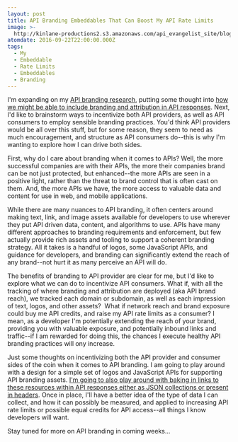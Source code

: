 ```yaml
---
layout: post
title: API Branding Embeddables That Can Boost My API Rate Limits
image: >-
  http://kinlane-productions2.s3.amazonaws.com/api_evangelist_site/blog/bw_boost_incentives.png
atomdate: 2016-09-22T22:00:00.000Z
tags:
  - My
  - Embeddable
  - Rate Limits
  - Embeddables
  - Branding
---
```

I'm expanding on my [API branding research](http://branding.apievangelist.com/), putting some thought into [how we might be able to include branding and attribution in API responses](http://apievangelist.com/2016/09/22/providing-branding-and-attribution-assets-with-each-api-response/). Next, I'd like to brainstorm ways to incentivize both API providers, as well as API consumers to employ sensible branding practices. You'd think API providers would be all over this stuff, but for some reason, they seem to need as much encouragement, and structure as API consumers do--this is why I'm wanting to explore how I can drive both sides.

First, why do I care about branding when it comes to APIs? Well, the more successful companies are with their APIs, the more their companies brand can be not just protected, but enhanced--the more APIs are seen in a positive light, rather than the threat to brand control that is often cast on them. And, the more APIs we have, the more access to valuable data and content for use in web, and mobile applications.

While there are many nuances to API branding, it often centers around making text, link, and image assets available for developers to use wherever they put API driven data, content, and algorithms to use. APIs have many different approaches to branding requirements and enforcement, but few actually provide rich assets and tooling to support a coherent branding strategy. All it takes is a handful of logos, some JavaScript APIs, and guidance for developers, and branding can significantly extend the reach of any brand--not hurt it as many perceive an API will do.

The benefits of branding to API provider are clear for me, but I'd like to explore what we can do to incentivize API consumers. What if, with all the tracking of where branding and attribution are deployed (aka API brand reach), we tracked each domain or subdomain, as well as each impression of text, logos, and other assets?  What if network reach and brand exposure could buy me API credits, and raise my API rate limits as a consumer? I mean, as a developer I'm potentially extending the reach of your brand, providing you with valuable exposure, and potentially inbound links and traffic--if I am rewarded for doing this, the chances I execute healthy API branding practices will ony increase.

Just some thoughts on incentivizing both the API provider and consumer sides of the coin when it comes to API branding. I am going to play around with a design for a simple set of logos and JavaScript APIs for supporting API branding assets. [I'm going to also play around with baking in links to these resources within API responses either as JSON collections or present in headers](http://apievangelist.com/2016/09/22/providing-branding-and-attribution-assets-with-each-api-response/). Once in place, I'll have a better idea of the type of data I can collect, and how it can possibly be measured, and applied to increasing API rate limits or possible equal credits for API access--all things I know developers will want.

Stay tuned for more on API branding in coming weeks...